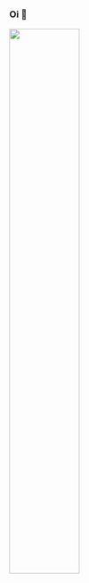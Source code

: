 ### Oi 👋

<!--
**1luizneto/1luizneto** is a ✨ _special_ ✨ repository because its `README.md` (this file) appears on your GitHub profile.

Here are some ideas to get you started:

- 🔭 I’m currently working on ...
- 🌱 I’m currently learning ...
- 👯 I’m looking to collaborate on ...
- 🤔 I’m looking for help with ...
- 💬 Ask me about ...
- 📫 How to reach me: ...
- 😄 Pronouns: ...
- ⚡ Fun fact: ...
-
-->

<img width=50% height=50% src="https://github-readme-stats.vercel.app/api/top-langs/?username=1luizneto&layout=compact&bg_color=0d1117&text_color=ffff" />
